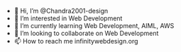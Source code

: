 - 👋 Hi, I’m @Chandra2001-design
- 👀 I’m interested in Web Development
- 🌱 I’m currently learning Web Development, AIML, AWS
- 💞️ I’m looking to collaborate on Web Development
- 📫 How to reach me infinitywebdesign.org

<!---
Chandra2001-design/Chandra2001-design is a ✨ special ✨ repository because its `README.md` (this file) appears on your GitHub profile.
You can click the Preview link to take a look at your changes.
--->
